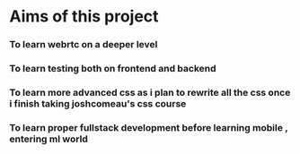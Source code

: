 # Aims of this project

### To learn webrtc on a deeper level
### To learn testing both on frontend and backend
### To learn more advanced css as i plan to rewrite all the css once i finish taking joshcomeau's css course
### To learn proper fullstack development before learning mobile , entering ml world